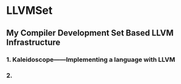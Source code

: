 # LLVMSet

## My Compiler Development Set Based LLVM Infrastructure  



### 1. **Kaleidoscope**——Implementing a language with LLVM

### 2.

















